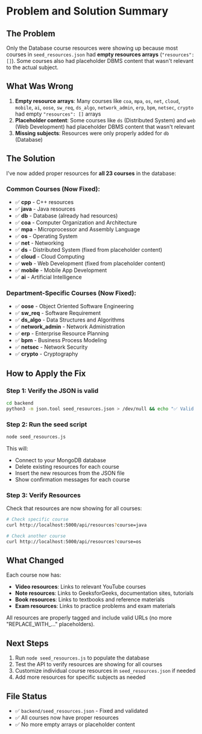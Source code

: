 # Problem and Solution Summary

## The Problem

Only the Database course resources were showing up because most courses in `seed_resources.json` had **empty resources arrays** (`"resources": []`). Some courses also had placeholder DBMS content that wasn't relevant to the actual subject.

## What Was Wrong

1. **Empty resource arrays**: Many courses like `coa`, `mpa`, `os`, `net`, `cloud`, `mobile`, `ai`, `oose`, `sw_req`, `ds_algo`, `network_admin`, `erp`, `bpm`, `netsec`, `crypto` had empty `"resources": []` arrays
2. **Placeholder content**: Some courses like `ds` (Distributed System) and `web` (Web Development) had placeholder DBMS content that wasn't relevant
3. **Missing subjects**: Resources were only properly added for `db` (Database)

## The Solution

I've now added proper resources for **all 23 courses** in the database:

### Common Courses (Now Fixed):
- ✅ **cpp** - C++ resources
- ✅ **java** - Java resources  
- ✅ **db** - Database (already had resources)
- ✅ **coa** - Computer Organization and Architecture
- ✅ **mpa** - Microprocessor and Assembly Language
- ✅ **os** - Operating System
- ✅ **net** - Networking
- ✅ **ds** - Distributed System (fixed from placeholder content)
- ✅ **cloud** - Cloud Computing
- ✅ **web** - Web Development (fixed from placeholder content)
- ✅ **mobile** - Mobile App Development
- ✅ **ai** - Artificial Intelligence

### Department-Specific Courses (Now Fixed):
- ✅ **oose** - Object Oriented Software Engineering
- ✅ **sw_req** - Software Requirement
- ✅ **ds_algo** - Data Structures and Algorithms
- ✅ **network_admin** - Network Administration
- ✅ **erp** - Enterprise Resource Planning
- ✅ **bpm** - Business Process Modeling
- ✅ **netsec** - Network Security
- ✅ **crypto** - Cryptography

## How to Apply the Fix

### Step 1: Verify the JSON is valid
```bash
cd backend
python3 -m json.tool seed_resources.json > /dev/null && echo "✅ Valid JSON"
```

### Step 2: Run the seed script
```bash
node seed_resources.js
```

This will:
- Connect to your MongoDB database
- Delete existing resources for each course
- Insert the new resources from the JSON file
- Show confirmation messages for each course

### Step 3: Verify Resources
Check that resources are now showing for all courses:
```bash
# Check specific course
curl http://localhost:5000/api/resources?course=java

# Check another course
curl http://localhost:5000/api/resources?course=os
```

## What Changed

Each course now has:
- **Video resources**: Links to relevant YouTube courses
- **Note resources**: Links to GeeksforGeeks, documentation sites, tutorials
- **Book resources**: Links to textbooks and reference materials
- **Exam resources**: Links to practice problems and exam materials

All resources are properly tagged and include valid URLs (no more "REPLACE_WITH_..." placeholders).

## Next Steps

1. Run `node seed_resources.js` to populate the database
2. Test the API to verify resources are showing for all courses
3. Customize individual course resources in `seed_resources.json` if needed
4. Add more resources for specific subjects as needed

## File Status

- ✅ `backend/seed_resources.json` - Fixed and validated
- ✅ All courses now have proper resources
- ✅ No more empty arrays or placeholder content

